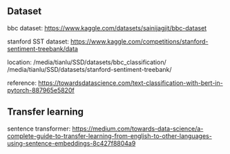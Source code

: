 ## Dataset

bbc dataset:
https://www.kaggle.com/datasets/sainijagjit/bbc-dataset

stanford SST dataset:
https://www.kaggle.com/competitions/stanford-sentiment-treebank/data

location:
/media/tianlu/SSD/datasets/bbc_classification/
/media/tianlu/SSD/datasets/stanford-sentiment-treebank/

reference:
https://towardsdatascience.com/text-classification-with-bert-in-pytorch-887965e5820f

## Transfer learning

sentence transformer:
https://medium.com/towards-data-science/a-complete-guide-to-transfer-learning-from-english-to-other-languages-using-sentence-embeddings-8c427f8804a9
